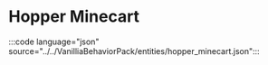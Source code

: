 # Hopper Minecart

:::code language="json" source="../../VanilliaBehaviorPack/entities/hopper_minecart.json":::